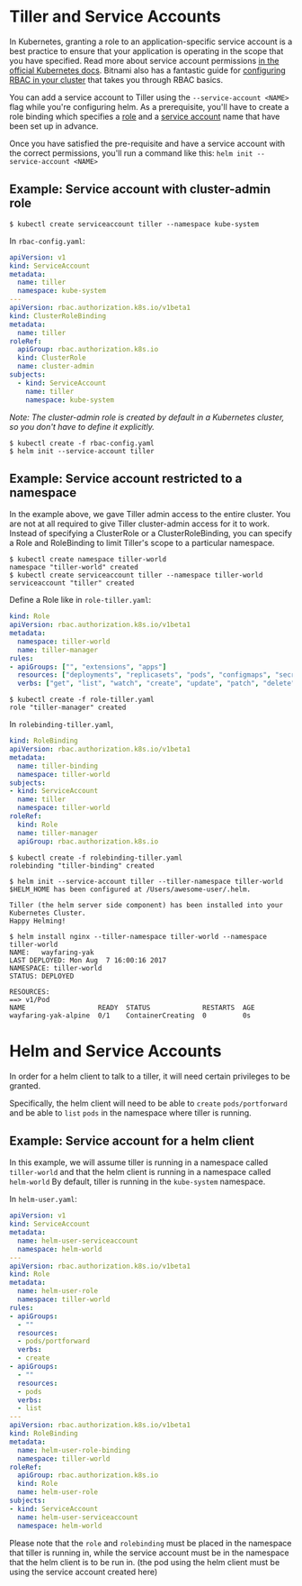 # Tiller and Service Accounts

In Kubernetes, granting a role to an application-specific service account is a best practice to ensure that your application is operating in the scope that you have specified. Read more about service account permissions [in the official Kubernetes docs](https://kubernetes.io/docs/admin/authorization/rbac/#service-account-permissions). Bitnami also has a fantastic guide for [configuring RBAC in your cluster](https://docs.bitnami.com/kubernetes/how-to/configure-rbac-in-your-kubernetes-cluster/) that takes you through RBAC basics.

You can add a service account to Tiller using the `--service-account <NAME>` flag while you're configuring helm. As a prerequisite, you'll have to create a role binding which specifies a [role](https://kubernetes.io/docs/admin/authorization/rbac/#role-and-clusterrole) and a [service account](https://kubernetes.io/docs/tasks/configure-pod-container/configure-service-account/) name that have been set up in advance.

Once you have satisfied the pre-requisite and have a service account with the correct permissions, you'll run a command like this: `helm init --service-account <NAME>`

## Example: Service account with cluster-admin role

```console
$ kubectl create serviceaccount tiller --namespace kube-system
```

In `rbac-config.yaml`:
```yaml
apiVersion: v1
kind: ServiceAccount
metadata:
  name: tiller
  namespace: kube-system
---
apiVersion: rbac.authorization.k8s.io/v1beta1
kind: ClusterRoleBinding
metadata:
  name: tiller
roleRef:
  apiGroup: rbac.authorization.k8s.io
  kind: ClusterRole
  name: cluster-admin
subjects:
  - kind: ServiceAccount
    name: tiller
    namespace: kube-system
```

_Note: The cluster-admin role is created by default in a Kubernetes cluster, so you don't have to define it explicitly._

```console
$ kubectl create -f rbac-config.yaml
$ helm init --service-account tiller
```

## Example: Service account restricted to a namespace
In the example above, we gave Tiller admin access to the entire cluster. You are not at all required to give Tiller cluster-admin access for it to work. Instead of specifying a ClusterRole or a ClusterRoleBinding, you can specify a Role and RoleBinding to limit Tiller's scope to a particular namespace.

```console
$ kubectl create namespace tiller-world
namespace "tiller-world" created
$ kubectl create serviceaccount tiller --namespace tiller-world
serviceaccount "tiller" created
```

Define a Role like in `role-tiller.yaml`:
```yaml
kind: Role
apiVersion: rbac.authorization.k8s.io/v1beta1
metadata:
  namespace: tiller-world
  name: tiller-manager
rules:
- apiGroups: ["", "extensions", "apps"]
  resources: ["deployments", "replicasets", "pods", "configmaps", "secrets", "namespaces"]
  verbs: ["get", "list", "watch", "create", "update", "patch", "delete"] # You can also use ["*"]
```

```console
$ kubectl create -f role-tiller.yaml
role "tiller-manager" created
```

In `rolebinding-tiller.yaml`,
```yaml
kind: RoleBinding
apiVersion: rbac.authorization.k8s.io/v1beta1
metadata:
  name: tiller-binding
  namespace: tiller-world
subjects:
- kind: ServiceAccount
  name: tiller
  namespace: tiller-world
roleRef:
  kind: Role
  name: tiller-manager
  apiGroup: rbac.authorization.k8s.io
```

```console
$ kubectl create -f rolebinding-tiller.yaml
rolebinding "tiller-binding" created
```

```console
$ helm init --service-account tiller --tiller-namespace tiller-world
$HELM_HOME has been configured at /Users/awesome-user/.helm.

Tiller (the helm server side component) has been installed into your Kubernetes Cluster.
Happy Helming!

$ helm install nginx --tiller-namespace tiller-world --namespace tiller-world
NAME:   wayfaring-yak
LAST DEPLOYED: Mon Aug  7 16:00:16 2017
NAMESPACE: tiller-world
STATUS: DEPLOYED

RESOURCES:
==> v1/Pod
NAME                  READY  STATUS             RESTARTS  AGE
wayfaring-yak-alpine  0/1    ContainerCreating  0         0s
```

# Helm and Service Accounts
In order for a helm client to talk to a tiller, it will need certain privileges to be granted.

Specifically, the helm client will need to be able to `create` `pods/portforward` and
be able to `list` `pods` in the namespace where tiller is running.

## Example: Service account for a helm client

In this example, we will assume tiller is running in a namespace called `tiller-world`
and that the helm client is running in a namespace called `helm-world`  By default,
tiller is running in the `kube-system` namespace.

In `helm-user.yaml`:
```yaml
apiVersion: v1
kind: ServiceAccount
metadata:
  name: helm-user-serviceaccount
  namespace: helm-world
---
apiVersion: rbac.authorization.k8s.io/v1beta1
kind: Role
metadata:
  name: helm-user-role
  namespace: tiller-world
rules:
- apiGroups:
  - ""
  resources:
  - pods/portforward
  verbs:
  - create
- apiGroups:
  - ""
  resources:
  - pods
  verbs:
  - list
---
apiVersion: rbac.authorization.k8s.io/v1beta1
kind: RoleBinding
metadata:
  name: helm-user-role-binding
  namespace: tiller-world
roleRef:
  apiGroup: rbac.authorization.k8s.io
  kind: Role
  name: helm-user-role
subjects:
- kind: ServiceAccount
  name: helm-user-serviceaccount
  namespace: helm-world
```

Please note that the `role` and `rolebinding` must be placed in the namespace
that tiller is running in, while the service account must be in the namespace
that the helm client is to be run in.  (the pod using the helm client must
be using the service account created here)